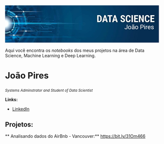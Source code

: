 <p align="center">
  <img src="https://github.com/joao-pires/data_science/blob/master/banner.jpeg?raw=true">
</p>

Aqui você encontra os *notebooks* dos meus projetos na área de Data Science, Machine Learning e Deep Learning.

# João Pires

<sub>*Systems Adminstrator and Student of Data Scientist*</sub>



**Links:**
* [LinkedIn](https://www.linkedin.com/in/joao-victor-pires/)

## Projetos:

** Analisando dados do AirBnb - Vancouver:** https://bit.ly/31Om466






